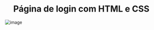 ## <h1 style="text-align: center">Página de login com HTML e CSS

![image](https://github.com/user-attachments/assets/dbc68a8d-734c-4bed-bdbe-09b21abf3b13)

